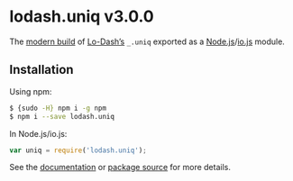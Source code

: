 # lodash.uniq v3.0.0

The [modern build](https://github.com/lodash/lodash/wiki/Build-Differences) of [Lo-Dash’s](https://lodash.com/) `_.uniq` exported as a [Node.js](http://nodejs.org/)/[io.js](https://iojs.org/) module.

## Installation

Using npm:

```bash
$ {sudo -H} npm i -g npm
$ npm i --save lodash.uniq
```

In Node.js/io.js:

```js
var uniq = require('lodash.uniq');
```

See the [documentation](https://lodash.com/docs#uniq) or [package source](https://github.com/lodash/lodash/blob/3.0.0-npm-packages/lodash.uniq) for more details.
